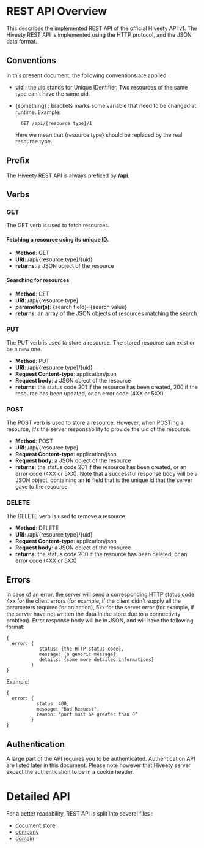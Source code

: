 # REST API Overview

This describes the implemented REST API of the official Hiveety API v1. The Hiveety REST API is implemented using the HTTP protocol, and the JSON data format.

## Conventions

In this present document, the following conventions are applied:

- **uid** : the uid stands for Unique IDentifier. Two resources of the same type can't have the same uid.
- {something} : brackets marks some variable that need to be changed at runtime.
    Example:

        GET /api/{resource type}/1

    Here we mean that {resource type} should be replaced by the real resource type.

## Prefix

The Hiveety REST API is always prefixed by **/api**.

## Verbs

### GET
The GET verb is used to fetch resources.

#### Fetching a resource using its unique ID.

* **Method**: GET
* **URI**: /api/{resource type}/{uid}
* **returns**: a JSON object of the resource

#### Searching for resources

* **Method**: GET
* **URI**: /api/{resource type}
* **parameter(s)**: {search field}={search value}
* **returns**: an array of the JSON objects of resources matching the search

### PUT
The PUT verb is used to store a resource. The stored resource can exist or be a new one.

* **Method**: PUT
* **URI**: /api/{resource type}/{uid}
* **Request Content-type**: application/json
* **Request body**: a JSON object of the resource
* **returns**: the status code 201 if the resource has been created, 200 if the resource has been updated, or an error code (4XX or 5XX)

### POST
The POST verb is used to store a resource. However, when POSTing a resource, it's the server responsability to provide the uid of the resource.

* **Method**: POST
* **URI**: /api/{resource type}
* **Request Content-type**: application/json
* **Request body**: a JSON object of the resource
* **returns**: the status code 201 if the resource has been created, or an error code (4XX or 5XX). Note that a successful response body will be a JSON object, containing an **id** field that is the unique id that the server gave to the resource.

### DELETE
The DELETE verb is used to remove a resource.

* **Method**: DELETE
* **URI**: /api/{resource type}/{uid}
* **Request Content-type**: application/json
* **Request body**: a JSON object of the resource
* **returns**: the status code 200 if the resource has been deleted, or an error code (4XX or 5XX)


## Errors

In case of an error, the server will send a corresponding HTTP status code: 4xx for the client errors (for example, if the client didn't supply all the parameters required for an action), 5xx for the server error (for example, if the server have not written the data in the store due to a connectivity problem).
Error response body will be in JSON, and will have the following format:

    {
      error: {
                status: {the HTTP status code},
                message: {a generic message},
                details: {some more detailed informations}
             }
    }

Example:

    {
      error: {
               status: 400,
               message: "Bad Request",
               reason: "port must be greater than 0"
             }
    }

## Authentication

A large part of the API requires you to be authenticated. Authentication API are listed later in this document. Please note however that Hiveety server expect the authentication to be in a cookie header.

# Detailed API

For a better readability, REST API is split into several files :

* [document store](REST_documentstore.md)
* [company](REST_company.md)
* [domain](REST_domain.md)
